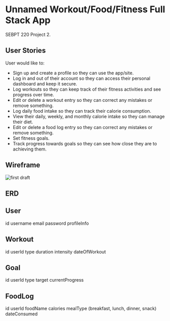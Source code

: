 # Unnamed Workout/Food/Fitness Full Stack App

SEBPT 220 Project 2.

## User Stories

User would like to:

- Sign up and create a profile so they can use the app/site.
- Log in and out of their account so they can access their personal dashboard and keep it secure.
- Log workouts so they can keep track of their fitness activities and see progress over time.
- Edit or delete a workout entry so they can correct any mistakes or remove something.
- Log daily food intake so they can track their calorie consumption.
- View their daily, weekly, and monthly calorie intake so they can manage their diet.
- Edit or delete a food log entry so they can correct any mistakes or remove something.
- Set fitness goals.
- Track progress towards goals so they can see how close they are to achieving them.

## Wireframe

![first draft](./ReadMeImgs/p2wireframe1.png)

## ERD

User
----
id
username
email
password
profileInfo

Workout
-------
id
userId
type
duration
intensity
dateOfWorkout

Goal
----
id
userId
type
target
currentProgress

FoodLog
-------
id
userId
foodName
calories
mealType (breakfast, lunch, dinner, snack)
dateConsumed